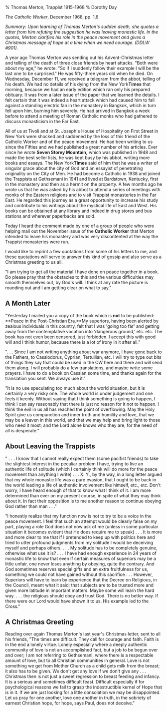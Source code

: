 % Thomas Merton, Trappist 1915-1968
% Dorothy Day

*The Catholic Worker*, December 1968, pp. 1,6

*Summary: Upon learning of Thomas Merton's sudden death, she quotes a
letter from him refuting the suggestion he was leaving monastic life. In
the quotes, Merton clarifies his role in the peace movement and gives a
Christmas message of hope at a time when we need courage. (DDLW \#901).*

A year ago Thomas Merton was sending out his Advent-Christmas letter and
telling of the death of three close friends by heart attacks. "Both were
about my age," he wrote. "So if I suddenly follow their example I will
be the last one to be surprised." He was fifty-three years old when he
died. On Wednesday, December 11, we received a telegram from the abbot,
telling of his death. We had no details of his dying from the New
York**Times** that morning, because we had an early edition which ran
only his prepared obituary. It was from a later issue of the paper that
we learned the details. I felt certain that it was indeed a heart attack
which had caused him to fall against a standing electric fan in the
monastery in Bangkok, which in turn fell upon him, burning him severely.
He had arrived in Bangkok a week before to attend a meeting of Roman
Catholic monks who had gathered to discuss monasticism in the Far East.

All of us at Tivoli and at St. Joseph's House of Hospitality on First
Street in New York were shocked and saddened by the loss of this friend
of the Catholic Worker and of the peace movement. He had been writing to
us since the Fifties and we had published a great number of his
articles. Ever since he wrote **Seven Storey Mountain,** which was
published in 1948 and made the best seller lists, he was kept busy by
his abbot, writing more books and essays. The New York**Times** said of
him that he was a writer of singular grace about the city of God and an
essayist of penetrating originality on the City of Men. He had become a
Catholic in 1938 and joined the Trappists at Gethsemani in 1941 and
lived at Bardstown, Kentucky, first in the monastery and then as a
hermit on the property. A few months ago he wrote us that he was asked
by his abbot to attend a series of meetings with monks of the Eastern
religions and to visit Trappist monasteries in the Far East. He regarded
this journey as a great opportunity to increase his study and contribute
to his writings about the mystical life of East and West. His books can
be obtained at any library and indeed in drug stores and bus stations
and wherever paperbacks are sold.

Today I heard the comment made by one of a group of people who were
helping mail out the November issue of the **Catholic Worker** that
Merton intended to leave his monastery and was very discontented at the
way the Trappist monasteries were run.

I would like to reprint a few quotations from some of his letters to me,
and these quotations will serve to answer this kind of gossip and also
serve as a Christmas greeting to us all.

"I am trying to get all the material I have done on peace together in a
book. Do please pray that the obstacles to this and the various
difficulties may smooth themselves out, by God's will. I think at any
rate the picture is rounding out and I am getting clear on what to say."

A Month Later
-------------

"Yesterday I mailed you a copy of the book which is **not** to be
published: **Peace in the Post-Christian Era.**My superiors, having been
alerted by zealous individuals in this country, felt that I was 'going
too far' and getting away from the contemplative vocation into
'dangerous ground,' etc. etc. The book has not even been censored, just
forbidden. I accept this with good will and I think humor, because there
is a lot of irony in it after all."

". . . Since I am not writing anything about war anymore, I have gone
back to the Fathers, to Cassiodorus, Cyprian, Tertullian, etc. I will
try to type out bits of things they say that could be used in the CW
here and there and will send them along. I will probably do a few
translations, and maybe write some prayers. I have to do a book on
Cassian some time, and thanks again for the translation you sent. We
always use it."

"It is no use speculating too much about the world situation, but it is
certainly a very risky one. The whole world is under judgement and one
feels it keenly. Without saying that I think something is going to
happen, I think I can say reasonably that there is just no reason for it
not to happen. I think the evil in us all has reached the point of
overflowing. May the Holy Spirit give us compunction and inner truth and
humility and love, that we may be a leaven in this world, and that we
may help and bring light to those who need it most; and the Lord alone
knows who they are, for the need of all is desperate."

About Leaving the Trappists
---------------------------

" . . . I know that I cannot really expect them (some pacifist friends)
to take the slightest interest in the peculiar problem I have, trying to
live an authentic life of solitude (which I certainly think will do more
for the peace movement than anything I write) . . . X. Y., by the way,
in a long letter argued that my whole monastic life was a pure evasion,
that I ought to be back in the world leading a life of authentic
involvement like himself, etc., etc. Don't worry, I have heard enough of
that to know what I think of it. I am more determined than ever on my
present course, in spite of what they may think about it. In fact their
opposition is to me another reason to continue obeying God rather than
man . . ."

"I honestly realize that my function now is not to try to be a voice in
the peace movement. I feel that such an attempt would be clearly false
on my part, playing a role God does not now ask of me (unless in some
particular situation it becomes evident that He does require me to
speak) . . . It is more and more clear to me that if I pretended to keep
up with politics here and tried to utter profound judgments from my
solitude I would be deceiving myself and perhaps others. . . . My
solitude has to be completely genuine, otherwise what use it is? . . . I
have had enough experience in 24 years of monastic life to know that
even if certain measures of superiors may be a little unfair, one never
loses anything by obeying, quite the contrary. And God sometimes
reserves special gifts and an extra fruitfulness for us, something we
could not have gained without this sacrifice . . . However, Superiors
will have to learn by experience that the Decree on Religious, in the
Council, meant what it said; that subjects are to be trusted more and
given more latitude in important matters. Maybe some will learn the hard
way. . . . the religious should obey and trust God. There is no better
way. If there were our Lord would have shown it to us. His example led
to the Cross."

A Christmas Greeting
--------------------

Reading over again Thomas Merton's last year's Christmas letter, sent to
all his friends, "The times are difficult. They call for courage and
faith. Faith is in the end a lonely virtue. Lonely especially where a
deeply authentic community of love is not an accomplished fact, but a
job to be begun over and over; I am not referring to Gethsemani, where
there is a respectable amount of love, but to all Christian communities
in general. Love is not something we get from Mother Church as a child
gets milk from the breast; it also has to be given. We don't get any
love if we don't give any . . . Christmas then is not just a sweet
regression to breast feeding and infancy. It is a serious and sometimes
difficult feast. Difficult especially if for psychological reasons we
fail to grasp the indestructible kernel of Hope that is in it. If we are
just looking for a little consolation we may be disappointed. Let us
pray for one another, love one another in truth, in the sobriety of
earnest Christian hope, for hope, says Paul, does not deceive."
